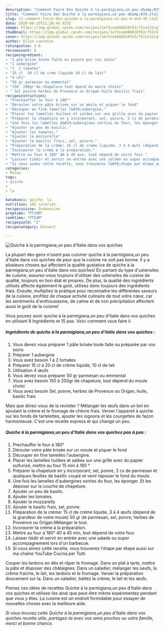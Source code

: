 ```yaml
---
description: "Comment Faire Des Quiche à la parmigiana,un peu d&amp;#39;Italie dans vos quiches"
title: "Comment Faire Des Quiche à la parmigiana,un peu d&amp;#39;Italie dans vos quiches"
slug: 11-comment-faire-des-quiche-a-la-parmigiana-un-peu-d-and-39-italie-dans-vos-quiches
date: 2020-08-15T21:28:44.833Z
image: https://img-global.cpcdn.com/recipes/1e73ceeb06028f63/751x532cq70/quiche-a-la-parmigianaun-peu-ditalie-dans-vos-quiches-photo-principale-de-la-recette.jpg
thumbnail: https://img-global.cpcdn.com/recipes/1e73ceeb06028f63/751x532cq70/quiche-a-la-parmigianaun-peu-ditalie-dans-vos-quiches-photo-principale-de-la-recette.jpg
cover: https://img-global.cpcdn.com/recipes/1e73ceeb06028f63/751x532cq70/quiche-a-la-parmigianaun-peu-ditalie-dans-vos-quiches-photo-principale-de-la-recette.jpg
author: Ellen Lawrence
ratingvalue: 3.6
reviewcount: 4
recipeingredient:
- "1 pte brise toute faite ou prpare par vos soins"
- "1 aubergine"
- "1  2 tomates"
- "15 cl  20 cl de crme liquide 10 cl de lait"
- "4 ufs"
- "50 gr parmesan ou emmental"
- "150  200gr de chapelure tout dpend du moule choisi"
- " Sel poivre herbes de Provence ou Origan huile basilic frais"
recipeinstructions:
- "Prechauffer le four à 180°"
- "Dérouler votre pâte brisée sur un moule et piquer le fond"
- "Découper en fine lamelles l&#39;aubergine."
- "Placer les lamelles huilées et salées sur une grille avec du papier sulfurisé, mettre au four 15 min à 180 °"
- "Préparer la chapelure en y incorporant, sel, poivre, 2 cs de parmesan et quelques feuilles de basilic coupé et venir tapisser le fond du moule."
- "Une fois les lamelles d&#39;aubergines sorties du four, les éponger. Et les déposer sur la couche de chapelure."
- "Ajouter un peu de basilic."
- "Ajouter les tomates."
- "Ajouter la mozzarella"
- "Ajouter le basilic frais, sel, poivre."
- "Préparation de la crème: 15 cl de crème liquide, 3 à 4 œufs (dépend de la grandeur de votre moule) 50 gr de parmesan, sel, poivre, herbes de Provence ou Origan.Mélanger le tout."
- "Incorporer la crème à la préparation."
- "Mettre au four à 180° 40 à 45 min, tout dépend de votre four."
- "Laisser tiédir et servir en entrée avec une salade ou super accompagnement lors d&#39;un barbecue."
- "Si vous aimez cette recette, vous trouverez l&#39;étape par étape aussi sur ma chaîne YouTube Cucina per Tutti"
categories:
- Resep
tags:
- quiche
- 
- la

katakunci: quiche  la 
nutrition: 182 calories
recipecuisine: Indonesian
preptime: "PT19M"
cooktime: "PT54M"
recipeyield: "2"
recipecategory: Dessert

---
```



![Quiche à la parmigiana,un peu d&#39;Italie dans vos quiches](https://img-global.cpcdn.com/recipes/1e73ceeb06028f63/751x532cq70/quiche-a-la-parmigianaun-peu-ditalie-dans-vos-quiches-photo-principale-de-la-recette.jpg)

La plupart des gens n'osent pas cuisiner quiche à la parmigiana,un peu d&#39;italie dans vos quiches de peur que la cuisine ne soit pas bonne. Il y a plusieurs choses qui affectent la qualité gustative de quiche à la parmigiana,un peu d&#39;italie dans vos quiches! En partant du type d'ustensiles de cuisine, assurez-vous toujours d'utiliser des ustensiles de cuisine de qualité, toujours en bon état et propres. De plus, la qualité des ingrédients utilisés affecte également le goût, utilisez donc toujours des ingrédients frais. Ensuite, multipliez la pratique pour reconnaître les différentes saveurs de la cuisine, profitez de chaque activité culinaire de tout votre cœur, car les sentiments d'enthousiasme, de calme et de non précipitation affectent aussi le goût de la cuisine!

<!--inarticleads1-->

Vous pouvez avoir quiche à la parmigiana,un peu d&#39;italie dans vos quiches en utilisant 8 Ingrédients et 15 pas. Voici comment vous faire il.

##### Ingrédients de quiche à la parmigiana,un peu d&#39;italie dans vos quiches :

1. Vous devez vous préparer 1 pâte brisée toute faite ou préparée par vos soins
1. Préparer 1 aubergine
1. Vous avez besoin 1 à 2 tomates
1. Préparer 15 cl à 20 cl de crème liquide, 10 cl de lait
1. Utilisation 4 œufs
1. Vous devez vous préparer 50 gr parmesan ou emmental
1. Vous avez besoin 150 à 200gr de chapelure, tout dépend du moule choisi
1. Vous avez besoin  Sel, poivre, herbes de Provence ou Origan, huile, basilic frais


Mais que diriez-vous de la revisiter ? Mélanger les œufs dans un bol en ajoutant la crème et le fromage de chèvre frais. Verser l&#39;appareil à quiche sur les fonds de tartelettes, ajouter les oignons et les courgettes de façon harmonieuse. C&#39;est une recette express et qui change un peu. 

<!--inarticleads2-->

##### Quiche à la parmigiana,un peu d&#39;Italie dans vos quiches pas à pas :

1. Prechauffer le four à 180°
1. Dérouler votre pâte brisée sur un moule et piquer le fond
1. Découper en fine lamelles l&#39;aubergine.
1. Placer les lamelles huilées et salées sur une grille avec du papier sulfurisé, mettre au four 15 min à 180 °
1. Préparer la chapelure en y incorporant, sel, poivre, 2 cs de parmesan et quelques feuilles de basilic coupé et venir tapisser le fond du moule.
1. Une fois les lamelles d&#39;aubergines sorties du four, les éponger. Et les déposer sur la couche de chapelure.
1. Ajouter un peu de basilic.
1. Ajouter les tomates.
1. Ajouter la mozzarella
1. Ajouter le basilic frais, sel, poivre.
1. Préparation de la crème: 15 cl de crème liquide, 3 à 4 œufs (dépend de la grandeur de votre moule) 50 gr de parmesan, sel, poivre, herbes de Provence ou Origan.Mélanger le tout.
1. Incorporer la crème à la préparation.
1. Mettre au four à 180° 40 à 45 min, tout dépend de votre four.
1. Laisser tiédir et servir en entrée avec une salade ou super accompagnement lors d&#39;un barbecue.
1. Si vous aimez cette recette, vous trouverez l&#39;étape par étape aussi sur ma chaîne YouTube Cucina per Tutti


Couper les lardons en dés et râper le fromage. Dans un plat à tarte, mettre la pâte et disposer des châtaignes. Dans un saladier, mélanger les oeufs, la crème fraîche, le lait, les lardons et le fromage. Verser la préparation doucement sur la. Dans un saladier, battez la crème, le lait et les œufs. 

<!--inarticleads1-->

<p>
Prenez ces idées de recettes Quiche à la parmigiana,un peu d&#39;Italie dans vos quiches et utilisez-les ainsi que peut-être même expérimentez pendant que vous y êtes. La cuisine est un endroit formidable pour essayer de nouvelles choses avec la meilleure aide.
</p>

<p>
<i>Si vous trouvez cette Quiche à la parmigiana,un peu d&#39;Italie dans vos quiches recette utile, partagez-la avec vos amis proches ou votre famille, merci et bonne chance.</i>
</p>
